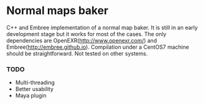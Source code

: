 # Normal maps baker

C++ and Embree implementation of a normal map baker. It is still in an early development stage but it works for most of the cases. The only dependencies are OpenEXR(http://www.openexr.com/) and Embree(http://embree.github.io).
Compilation under a CentOS7 machine should be straightforward. Not tested on other systems.

### TODO
* Multi-threading
* Better usability
* Maya plugin

